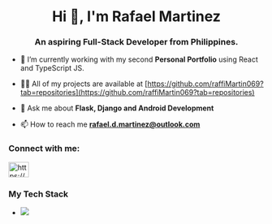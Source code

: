 <head>
<link rel="stylesheet" type='text/css' href="https://cdn.jsdelivr.net/gh/devicons/devicon@latest/devicon.min.css" />
</head>

<h1 align="center">Hi 👋, I'm Rafael Martinez</h1>
<h3 align="center">An aspiring Full-Stack Developer from Philippines.</h3>

- 🌱 I’m currently working with my second **Personal Portfolio** using React and TypeScript JS.

- 👨‍💻 All of my projects are available at [https://github.com/raffiMartin069?tab=repositories](https://github.com/raffiMartin069?tab=repositories)

- 💬 Ask me about **Flask, Django and Android Development**

- 📫 How to reach me **rafael.d.martinez@outlook.com**

<h3 align="left">Connect with me:</h3>
<p align="left">
<a href="https://linkedin.com/in/https://www.linkedin.com/in/martinez-rafael/" target="blank"><img align="center" src="https://raw.githubusercontent.com/rahuldkjain/github-profile-readme-generator/master/src/images/icons/Social/linked-in-alt.svg" alt="https://www.linkedin.com/in/martinez-rafael/" height="30" width="40" /></a>
</p>

<h3>My Tech Stack</h3>
<ul>
  <li><img src="https://cdn.jsdelivr.net/gh/devicons/devicon@latest/icons/dotnetcore/dotnetcore-original.svg" /></li>
</ul>
